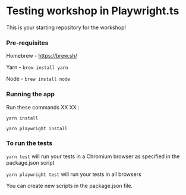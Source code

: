 # Testing workshop in Playwright.ts

This is your starting repository for the workshop! 

### Pre-requisites 

Homebrew - https://brew.sh/

Yarn - `brew install yarn`

Node - `brew install node`

### Running the app

Run these commands XX XX :

`yarn install`

`yarn playwright install`

### To run the tests

`yarn test` will run your tests in a Chromium browser as specified in the package.json script

`yarn playwright test` will run your tests in all browsers

You can create new scripts in the package.json file.